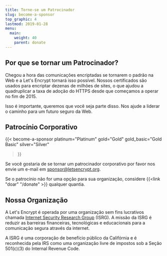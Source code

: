 ```yaml
---
title: Torne-se um Patrocinador
slug: become-a-sponsor
top_graphic: 4
lastmod: 2019-01-28
menu:
  main:
    weight: 40
    parent: donate
---
```


## Por que se tornar um Patrocinador?

Chegou a hora das comunicações encriptadas se tornarem o padrão na Web e a Let's Encrypt tornará isso possível. Nossos certificados são usados para encriptar dezenas de milhões de sites, o que ajudou a quadruplicar a taxa de adoção do HTTPS desde que começamos a operar no fim de 2015.

Isso é importante, queremos que você seja parte disso. Nos ajude a liderar o caminho para um futuro seguro da Web.

## Patrocínio Corporativo

{{< become-a-sponsor
  platinum="Platinum"
  gold="Gold"
  gold_basic="Gold Basic"
  silver="Silver"
>}}

Se você gostaria de se tornar um patrocinador corporativo por favor nos envie um e-mail em [sponsor@letsencrypt.org](mailto:sponsor@letsencrypt.org).

Se o patrocínio não for uma opção para sua organização, considere {{<link "doar" "/donate" >}} qualquer quantia.

## Nossa Organização

A Let's Encrypt é operada por uma organização sem fins lucrativos chamada [Internet Security Research Group](https://www.abetterinternet.org/) (ISRG). A missão da ISRG é reduzir as barreiras financeiras, tecnológicas e educacionais para a comunicação segura através da internet.

A ISRG é uma corporação de benefício público da Califórnia e é reconhecida pela IRS como uma organização livre de impostos sob a Seção 501\(c\)(3) do Internal Revenue Code.
